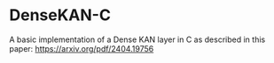 # DenseKAN-C

A basic implementation of a Dense KAN layer in C as described in this paper:
https://arxiv.org/pdf/2404.19756